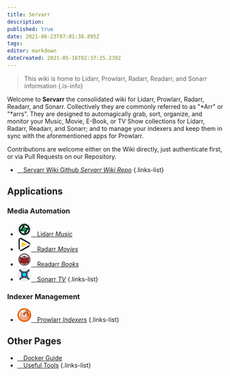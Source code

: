 ```yaml
---
title: Servarr
description: 
published: true
date: 2021-06-23T07:01:38.895Z
tags: 
editor: markdown
dateCreated: 2021-05-16T02:37:25.239Z
---
```


> This wiki is home to Lidarr, Prowlarr, Radarr, Readarr, and Sonarr information
{.is-info}

Welcome to **Servarr** the consolidated wiki for Lidarr, Prowlarr, Radarr, Readarr, and Sonarr. Collectively they are commonly referred to as "*Arr" or "*arrs". They are designed to automagically grab, sort, organize, and monitor your Music, Movie, E-Book, or TV Show collections for Lidarr, Radarr, Readarr, and Sonarr; and to manage your indexers and keep them in sync with the aforementioned apps for Prowlarr.

Contributions are welcome either on the Wiki directly, just authenticate first, or via Pull Requests on our Repository.

- [<i class="fab fa-github"></i>&emsp;Servarr Wiki Github *Servarr Wiki Repo*](https://github.com/Servarr/Wiki)
{.links-list}

## Applications
### Media Automation

- [![32.png](/assets/lidarr/logos/32.png)&emsp;Lidarr *Music*](/lidarr)
- [![32.png](/assets/radarr/logos/32.png)&emsp;Radarr *Movies*](/radarr)
- [![32.png](/assets/readarr/logos/32.png)&emsp;Readarr *Books*](/readarr)
- [![32.png](/assets/sonarr/logos/32.png)&emsp;Sonarr *TV*](/sonarr)
{.links-list}

### Indexer Management

- [![32.png](/assets/prowlarr/logos/32.png)&emsp;Prowlarr *Indexers*](/prowlarr)
{.links-list}

## Other Pages

- [<i class="fab fa-docker"></i>&emsp;Docker Guide](/docker-guide)
- [<i class="fas fa-tools"></i>&emsp;Useful Tools](/useful-tools)
{.links-list}
